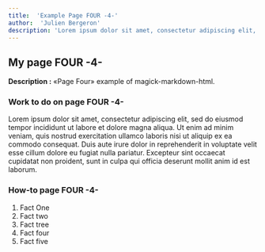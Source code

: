 ```yaml
---
title:  'Example Page FOUR -4-'
author:  'Julien Bergeron'
description: 'Lorem ipsum dolor sit amet, consectetur adipiscing elit, sed do eiusmod tempor incididunt ut labore et dolore magna aliqua.'
---
```


## My page FOUR -4- 

**Description :** «Page Four» example of magick-markdown-html.

### Work to do on page FOUR -4-

Lorem ipsum dolor sit amet, consectetur adipiscing elit, sed do eiusmod tempor incididunt ut labore et dolore magna aliqua. Ut enim ad minim veniam, quis nostrud exercitation ullamco laboris nisi ut aliquip ex ea commodo consequat. Duis aute irure dolor in reprehenderit in voluptate velit esse cillum dolore eu fugiat nulla pariatur. Excepteur sint occaecat cupidatat non proident, sunt in culpa qui officia deserunt mollit anim id est laborum.

### How-to page FOUR -4-

1.  Fact One
1.  Fact two
1.  Fact tree
1.  Fact four
1.  Fact five